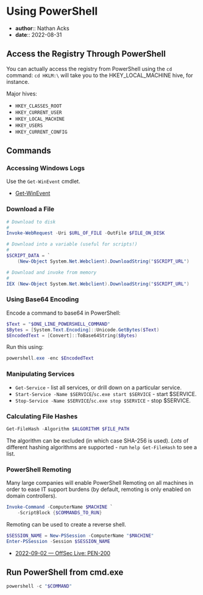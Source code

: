 # Using PowerShell

* **author**:: Nathan Acks  
* **date**:: 2022-08-31

## Access the Registry Through PowerShell

You can actually access the registry from PowerShell using the `cd` command: `cd HKLM:\` will take you to the HKEY_LOCAL_MACHINE hive, for instance.

Major hives:

* `HKEY_CLASSES_ROOT`
* `HKEY_CURRENT_USER`
* `HKEY_LOCAL_MACHINE`
* `HKEY_USERS`
* `HKEY_CURRENT_CONFIG`

## Commands

### Accessing Windows Logs

Use the `Get-WinEvent` cmdlet.

* [Get-WinEvent](get-winevent.md)

### Download a File

```powershell
# Download to disk
#
Invoke-WebRequest -Uri $URL_OF_FILE -OutFile $FILE_ON_DISK

# Download into a variable (useful for scripts!)
#
$SCRIPT_DATA = `
	(New-Object System.Net.Webclient).DownloadString("$SCRIPT_URL")

# Download and invoke from memory
#
IEX (New-Object System.Net.Webclient).DownloadString("$SCRIPT_URL")
```

### Using Base64 Encoding

Encode a command to base64 in PowerShell:

```powershell
$Text = "$ONE_LINE_POWERSHELL_COMMAND"
$Bytes = [System.Text.Encoding]::Unicode.GetBytes($Text)
$EncodedText = [Convert]::ToBase64String($Bytes)
```

Run this using:

```powershell
powershell.exe -enc $EncodedText
```

### Manipulating Services

* `Get-Service` - list all services, or drill down on a particular service.
* `Start-Service -Name $SERVICE`/`sc.exe start $SERVICE` - start $SERVICE.
* `Stop-Service -Name $SERVICE`/`sc.exe stop $SERVICE` - stop $SERVICE.

### Calculating File Hashes

```powershell
Get-FileHash -Algorithm $ALGORITHM $FILE_PATH
```

The algorithm can be excluded (in which case SHA-256 is used). *Lots* of different hashing algorithms are supported - run `help Get-FileHash` to see a list.

### PowerShell Remoting

Many large companies will enable PowerShell Remoting on all machines in order to ease IT support burdens (by default, remoting is only enabled on domain controllers).

```powershell
Invoke-Command -ComputerName $MACHINE `
	-ScriptBlock {$COMMANDS_TO_RUN}
```

Remoting can be used to create a reverse shell.

```powershell
$SESSION_NAME = New-PSSession -ComputerName "$MACHINE"
Enter-PSSession -Session $SESSION_NAME
```

* [2022-09-02 — OffSec Live: PEN-200](../log/2022-09-02-offsec-live-pen-200.md)

## Run PowerShell from cmd.exe

```powershell
powershell -c "$COMMAND"
```
